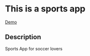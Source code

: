 # This is a sports app 
   [Demo](https://annasakivska.github.io/sports-app-landing/src/index.html)

## Description

  Sports App for soccer lovers

